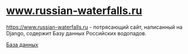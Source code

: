 # www.russian-waterfalls.ru
https://www.russian-waterfalls.ru - потрясающий сайт, написанный на Django, содержит Базу данных Российских водопадов.

<div class="menu">
      <div class="links">
        <a href="">База данных</a>
        <a href="">
        <a href="">
        <img href="https://github.com/Glazochek/www.russian-waterfalls.ru/blob/main/imgs/%D0%A1%D0%BD%D0%B8%D0%BC%D0%BE%D0%BA%20%D1%8D%D0%BA%D1%80%D0%B0%D0%BD%D0%B0%202023-03-15%20135309.png?raw=true">
      </div>
</div>
